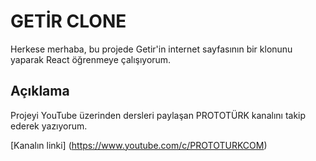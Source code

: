 # GETİR CLONE

Herkese merhaba, bu projede Getir'in internet sayfasının bir klonunu yaparak React öğrenmeye çalışıyorum.

## Açıklama

Projeyi YouTube üzerinden dersleri paylaşan PROTOTÜRK kanalını takip ederek yazıyorum.

[Kanalın linki] (https://www.youtube.com/c/PROTOTURKCOM)
